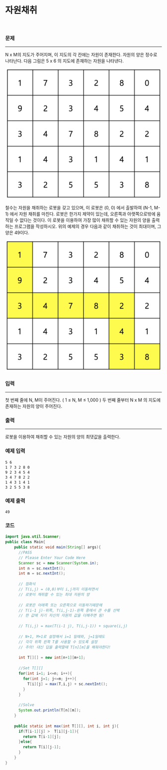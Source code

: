 #  자원채취

<br>

### 문제

----------

N x M의 지도가 주어지며, 이 지도의 각 칸에는 자원이 존재한다. 자원의 양은 정수로 나타난다. 다음 그림은 5 x 6 의 지도에 존재하는 자원을 나타낸다.

![alt text](extract-resource1.png)

철수는 자원을 채취하는 로봇을 갖고 있으며, 이 로봇은 (0, 0) 에서 출발하여 (N-1, M-1) 에서 자원 채취를 마친다. 로봇은 한가지 제약이 있는데, 오른쪽과 아랫쪽으로밖에 움직일 수 없다는 것이다. 이 로봇을 이용하여 가장 많이 채취할 수 있는 자원의 양을 출력하는 프로그램을 작성하시오. 위의 예제의 경우 다음과 같이 채취하는 것이 최대이며, 그 양은 49이다.

![alt text](extract-resource2.png)

### 입력

----------

첫 번째 줄에 N, M이 주어진다. ( 1 ≤ N, M ≤ 1,000 ) 두 번째 줄부터 N x M 의 지도에 존재하는 자원의 양이 주어진다.

### 출력

----------

로봇을 이용하여 채취할 수 있는 자원의 양의 최댓값을 출력한다.

### 예제 입력

```
5 6
1 7 3 2 8 0
9 2 3 4 5 4
3 4 7 8 2 2
1 4 3 1 4 1
3 2 5 5 3 8
```

### 예제 출력

```
49
```

### 코드

```java
import java.util.Scanner;
public class Main{
    public static void main(String[] args){
      //PASS
      // Please Enter Your Code Here
      Scanner sc = new Scanner(System.in);
      int n = sc.nextInt();
      int m = sc.nextInt();
      
      // 점화식
      // T(i,j) = (0,0)부터 i,j까지 이동하면서 
      // 로봇이 채취할 수 있는 최대 자원의 양
      
      // 로봇은 아래쪽 또는 오른쪽으로 이동하기때문에
      // T(i-1 j)-위쪽, T(i,j-1)-왼쪽 중에서 큰 수를 선택
      // 한 값에 자기 자신의 자원의 값을 더해주면 됨!
      
      // T(i,j) = max(T(i-1 j), T(i,j-1)) + square(i,j)
      
      // N+1, M+1로 설정해서 i=1 일때와, j=1일때도 
      // 각각 위쪽 왼쪽 T를 사용할 수 있도록 설정
      // 주의! 대신 답을 출력할때 T[n][m]을 해줘야한다!
      
      int T[][] = new int[n+1][m+1];
      
      //Set T[][]
      for(int i=1; i<=n; i++){
        for(int j=1; j<=m; j++){
          T[i][j] = max(T,i,j) + sc.nextInt();
        }
      }
      
      //Solve
      System.out.println(T[n][m]);
    }
    
    public static int max(int T[][], int i, int j){
      if(T[i-1][j] >  T[i][j-1]){
        return T[i-1][j];
      }else{
        return T[i][j-1];
      }
    }
}
```